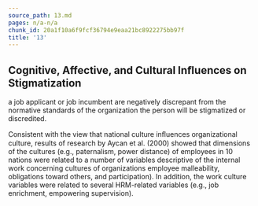 ```yaml
---
source_path: 13.md
pages: n/a-n/a
chunk_id: 20a1f10a6f9fcf36794e9eaa21bc8922275bb97f
title: '13'
---
```

## Cognitive, Affective, and Cultural Inﬂuences on Stigmatization

a job applicant or job incumbent are negatively discrepant from the normative standards of the organization the person will be stigmatized or discredited.

Consistent with the view that national culture inﬂuences organizational culture, results of research by Aycan et al. (2000) showed that dimensions of the cultures (e.g., paternalism, power distance) of employees in 10 nations were related to a number of variables descriptive of the internal work concerning cultures of organizations employee malleability, obligations toward others, and participation). In addition, the work culture variables were related to several HRM-related variables (e.g., job enrichment, empowering supervision).
